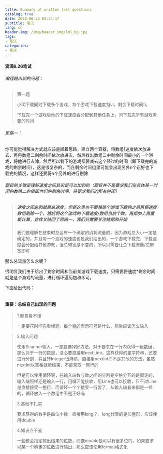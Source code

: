 ```yaml
---
title: Summary of written test questions
catalog: true
date: 2022-06-23 02:34:17
subtitle: 笔试
lang: cn
header-img: /img/header_img/lml_bg.jpg
tags:
- 笔试
categories:
- 笔试
---
```


#### 滴滴6.26笔试

###### 编程题出现的问题：

> 第一题
>
> 小明下载同时下载多个游戏，每个游戏下载速度为vi，剩余下载时间ti。
>
> 下载完一个游戏后他的下载速度会分配到其他任务上，问下载完所有游戏需要的时间

###### 思路一：

你可能觉得解决方式就应该是顺着思路，建立两个容器，将数组1速度依次放进去，再将数组二剩余时间依次放进去，然后找出数组二中剩余时间最小的一个游戏，将他进行去除，然后所以剩下的游戏都要减去这个经过的时间（即下载完的游戏的剩余时间），这是很复杂的，而且剩余时间组里可能会出现另外n个正好也下载完的情况，这样还要将n个另外的进行剔除

###### 题目的关键是理解速度之间其实是可以加和的（题目并不是要求我们在具体某一时间的数组二的值即他们的剩余时间，只要求我们的所有时间）

> #####  速度之间总和就是总速度，但是这里也不要想某个游戏下载完之后再将速度数组剔除一个，然后将这个游戏的下载速度/数组当前个数，再都加上再重新计算，这样又绕回了思路一，我们只需要关注结尾和开始
>
> 我们要理解在结束时总会有一个确定的消耗流量的，因为游戏总大小一定是确定的，并且每一个游戏的速度也是我们给出的，一个游戏下载完，下载速度会分配给其他游戏，但总带宽是不变的，所以只需要让总下载流量/总带宽即可

那么总流量怎么求呢？

很明显我们由于给出了剩余时间和当前某游戏下载速度，只需要将速度*剩余时间就是这个游戏的流量，进行循环遍历加和即可。

下面给出代码：

```java

```

#### 重要：总结自己出现的问题

>  1.题意看不懂
>
> 一定要花时间先看懂题，每个量的表示符号是什么，然后应该怎么输入

> 2.输入问题
>
> 使用Scanner输入，一定要选择好方法，对于要求在一行内获得一组数组，那么对于一行的数据，没必要直接用nextLine，这样获得的是字符串，还要进行分割，并且转Integer很麻烦，直接用nextInt而不是其他的方法，虽然nextInt以空格就能结束，不能获取一整行的
>
> 但是可以使用循环啊，在输入端数与数之间的分割是空格分开的是固定的，输入端照样还是输入一行，用循环能接收，用Line也可以接收，只不过Line是直接接受一整行，而循环一个个接受一行罢了，从输入端看来都是一样的，循环放入一个数组中不是正好吗

> 3.基础不扎实
>
> 要求获得的数字是四位小数，直接用long？，long代表的是长整形，应该使用double

> 4.知识点不全
>
> 一些题会指定输出结果的位数，而像double是可以有很多位的，如果要求以某一个确定的位数进行输出，那么应该使用format格式化

